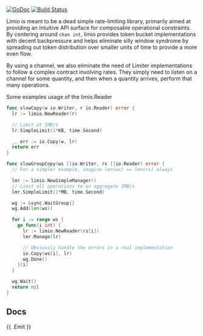 [![GoDoc](https://godoc.org/github.com/andrewstuart/limio?status.svg)](https://godoc.org/github.com/andrewstuart/limio)
[![Build Status](https://travis-ci.org/andrewstuart/limio.svg?branch=master)](https://travis-ci.org/andrewstuart/limio)

Limio is meant to be a dead simple rate-limiting library, primarily aimed at
providing an intuitive API surface for composable operational constraints. By
centering around `chan int`, limio provides token bucket implementations with
decent backpressure and helps eliminate silly window syndrome by spreading out
token distribution over smaller units of time to provide a more even flow.

By using a channel, we also eliminate the need of Limiter implementations to
follow a complex contract involving rates. They simply need to listen on a 
channel for some quantity, and then when a quantity arrives, perform that many
operations.

Some examples usage of the limio.Reader

```go
func slowCopy(w io.Writer, r io.Reader) error {
  lr := limio.NewReader(r)

  // Limit at 1MB/s
  lr.SimpleLimit(1*KB, time.Second)

  _, err := io.Copy(w, lr)
  return err
}

func slowGroupCopy(ws []io.Writer, rs []io.Reader) error {
  // For a simpler example, imagine len(ws) == len(rs) always

  lmr := limio.NewSimpleManager()
  // Limit all operations to an aggregate 1MB/s
  lmr.SimpleLimit(1*MB, time.Second)

  wg := &sync.WaitGroup{}
  wg.Add(len(ws))

  for i := range ws {
    go func(i int) {
      lr := limio.NewReader(rs[i])
      lmr.Manage(lr)

      // Obviously handle the errors in a real implementation
      io.Copy(ws[i], lr)
      wg.Done()
    }(i)
  }

  wg.Wait()
  return nil
}
```

## Docs

{{ .Emit }}
